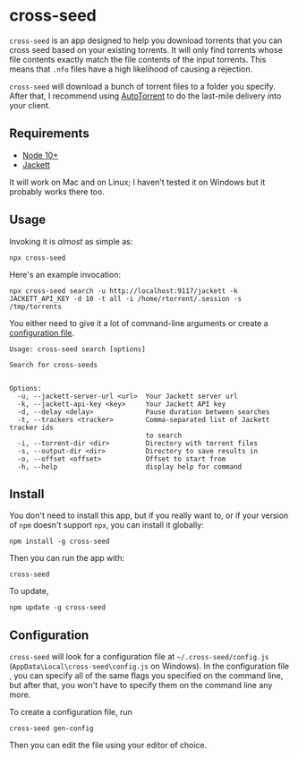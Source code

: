# cross-seed

`cross-seed` is an app designed to help you download torrents that you can cross
seed based on your existing torrents. It will only find torrents whose file
contents exactly match the file contents of the input torrents. This means that
`.nfo` files have a high likelihood of causing a rejection.

`cross-seed` will download a bunch of torrent files to a folder you specify.
After that, I recommend using
[AutoTorrent](https://github.com/JohnDoee/autotorrent) to do the last-mile
delivery into your client.

## Requirements

-   [Node 10+](https://nodejs.org/en/download)
-   [Jackett](https://github.com/Jackett/Jackett)

It will work on Mac and on Linux; I haven't tested it on Windows but it probably
works there too.

## Usage

Invoking it is _almost_ as simple as:

```shell script
npx cross-seed
```

Here's an example invocation:

```shell script
npx cross-seed search -u http://localhost:9117/jackett -k JACKETT_API_KEY -d 10 -t all -i /home/rtorrent/.session -s /tmp/torrents
```

You either need to give it a lot of command-line arguments or create a
[configuration file](#configuration).

```text
Usage: cross-seed search [options]

Search for cross-seeds


Options:
  -u, --jackett-server-url <url>  Your Jackett server url
  -k, --jackett-api-key <key>     Your Jackett API key
  -d, --delay <delay>             Pause duration between searches
  -t, --trackers <tracker>        Comma-separated list of Jackett tracker ids
                                  to search
  -i, --torrent-dir <dir>         Directory with torrent files
  -s, --output-dir <dir>          Directory to save results in
  -o, --offset <offset>           Offset to start from
  -h, --help                      display help for command
```

## Install

You don't need to install this app, but if you really want to, or if your
version of `npm` doesn't support `npx`, you can install it globally:

```shell script
npm install -g cross-seed
```

Then you can run the app with:

```shell script
cross-seed
```

To update,

```shell script
npm update -g cross-seed
```

## Configuration

`cross-seed` will look for a configuration file at `~/.cross-seed/config.js`
(`AppData\Local\cross-seed\config.js` on Windows). In the configuration file ,
you can specify all of the same flags you specified on the command line, but
after that, you won't have to specify them on the command line any more.

To create a configuration file, run

```shell script
cross-seed gen-config
```

Then you can edit the file using your editor of choice.
